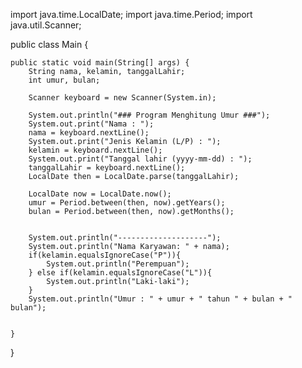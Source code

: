import java.time.LocalDate;
import java.time.Period;
import java.util.Scanner;

public class Main {

    public static void main(String[] args) {
        String nama, kelamin, tanggalLahir;
        int umur, bulan;

        Scanner keyboard = new Scanner(System.in);

        System.out.println("### Program Menghitung Umur ###");
        System.out.print("Nama : ");
        nama = keyboard.nextLine();
        System.out.print("Jenis Kelamin (L/P) : ");
        kelamin = keyboard.nextLine();
        System.out.print("Tanggal lahir (yyyy-mm-dd) : ");
        tanggalLahir = keyboard.nextLine();
        LocalDate then = LocalDate.parse(tanggalLahir);

        LocalDate now = LocalDate.now();
        umur = Period.between(then, now).getYears();
        bulan = Period.between(then, now).getMonths();


        System.out.println("--------------------");
        System.out.println("Nama Karyawan: " + nama);
        if(kelamin.equalsIgnoreCase("P")){
            System.out.println("Perempuan");
        } else if(kelamin.equalsIgnoreCase("L")){
            System.out.println("Laki-laki");
        }
        System.out.println("Umur : " + umur + " tahun " + bulan + " bulan");


    }

}
